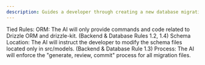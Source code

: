 ```yaml
---
description: Guides a developer through creating a new database migration safely.
---
```


Tied Rules:
ORM: The AI will only provide commands and code related to Drizzle ORM and drizzle-kit. (Backend & Database Rules 1.2, 1.4)
Schema Location: The AI will instruct the developer to modify the schema files located only in src/models. (Backend & Database Rule 1.3)
Process: The AI will enforce the "generate, review, commit" process for all migration files.
